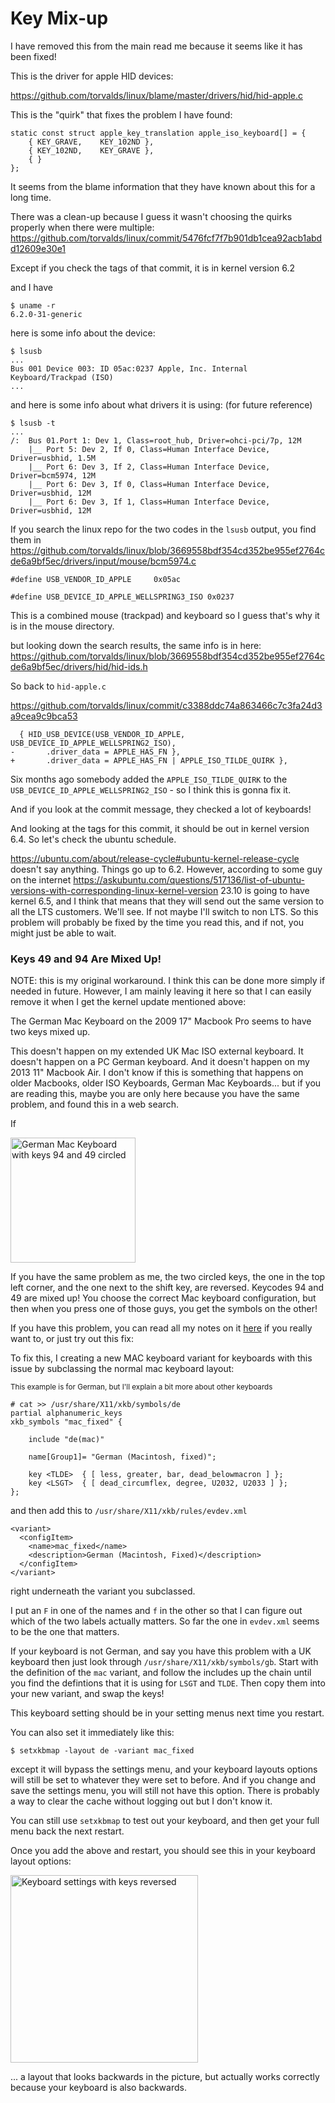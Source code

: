 # Key Mix-up

I have removed this from the main read me because it seems like it has been
fixed!

This is the driver for apple HID devices:

https://github.com/torvalds/linux/blame/master/drivers/hid/hid-apple.c

This is the "quirk" that fixes the problem I have found:

```
static const struct apple_key_translation apple_iso_keyboard[] = {
	{ KEY_GRAVE,	KEY_102ND },
	{ KEY_102ND,	KEY_GRAVE },
	{ }
};
```

It seems from the blame information that they have known about this for a long
time.

There was a clean-up because I guess it wasn't choosing the quirks properly
when there were multiple:
https://github.com/torvalds/linux/commit/5476fcf7f7b901db1cea92acb1abdd12609e30e1

Except if you check the tags of that commit, it is in kernel version 6.2

and I have

```
$ uname -r
6.2.0-31-generic
```

here is some info about the device:

```
$ lsusb
...
Bus 001 Device 003: ID 05ac:0237 Apple, Inc. Internal Keyboard/Trackpad (ISO)
...
```

and here is some info about what drivers it is using:
(for future reference)

```
$ lsusb -t
...
/:  Bus 01.Port 1: Dev 1, Class=root_hub, Driver=ohci-pci/7p, 12M
    |__ Port 5: Dev 2, If 0, Class=Human Interface Device, Driver=usbhid, 1.5M
    |__ Port 6: Dev 3, If 2, Class=Human Interface Device, Driver=bcm5974, 12M
    |__ Port 6: Dev 3, If 0, Class=Human Interface Device, Driver=usbhid, 12M
    |__ Port 6: Dev 3, If 1, Class=Human Interface Device, Driver=usbhid, 12M
```

If you search the linux repo for the two codes in the `lsusb` output, you find
them in
https://github.com/torvalds/linux/blob/3669558bdf354cd352be955ef2764cde6a9bf5ec/drivers/input/mouse/bcm5974.c

```
#define USB_VENDOR_ID_APPLE		0x05ac
```

```
#define USB_DEVICE_ID_APPLE_WELLSPRING3_ISO	0x0237
```

This is a combined mouse (trackpad) and keyboard so I guess that's why it is
in the mouse directory.

but looking down the search results, the same info is in here:
https://github.com/torvalds/linux/blob/3669558bdf354cd352be955ef2764cde6a9bf5ec/drivers/hid/hid-ids.h

So back to `hid-apple.c`

https://github.com/torvalds/linux/commit/c3388ddc74a863466c7c3fa24d3a9cea9c9bca53

```
  { HID_USB_DEVICE(USB_VENDOR_ID_APPLE, USB_DEVICE_ID_APPLE_WELLSPRING2_ISO),
- 		.driver_data = APPLE_HAS_FN },
+ 		.driver_data = APPLE_HAS_FN | APPLE_ISO_TILDE_QUIRK },
```


Six months ago somebody added the `APPLE_ISO_TILDE_QUIRK` to the
`USB_DEVICE_ID_APPLE_WELLSPRING2_ISO` - so I think this is gonna fix it.

And if you look at the commit message, they checked a lot of keyboards!

And looking at the tags for this commit, it should be out in kernel version
6.4. So let's check the ubuntu schedule.

https://ubuntu.com/about/release-cycle#ubuntu-kernel-release-cycle
doesn't say anything.  Things go up to 6.2.  However, according to some guy
on the internet
https://askubuntu.com/questions/517136/list-of-ubuntu-versions-with-corresponding-linux-kernel-version
23.10 is going to have kernel 6.5, and I think that means that they will send
out the same version to all the LTS customers. We'll see.  If not maybe I'll
switch to non LTS. So this problem will probably be fixed by the time you read
this, and if not, you might just be able to wait.

### Keys 49 and 94 Are Mixed Up!

NOTE: this is my original workaround. I think this can be done more simply if
needed in future. However, I am mainly leaving it here so that I can easily
remove it when I get the kernel update mentioned above:

The German Mac Keyboard on the 2009 17" Macbook Pro seems to have two keys
mixed up.

This doesn't happen on my extended UK Mac ISO external keyboard. It doesn't
happen on a PC German keyboard.  And it doesn't happen on my 2013 11" Macbook
Air.  I don't know if this is something that happens on older Macbooks, older
ISO Keyboards, German Mac Keyboards... but if you are reading this, maybe you
are only here because you have the same problem, and found this in a web
search.

If 

<image src="../images/mixed-up.jpeg" alt="German Mac Keyboard with keys 94 and 49 circled" height="200" />

If you have the same problem as me, the two circled keys, the one in the top
left corner, and the one next to the shift key, are reversed.  Keycodes 94 and
49 are mixed up! You choose the correct Mac keyboard configuration, but then
when you press one of those guys, you get the symbols on the other!

If you have this problem, you can read all my notes on it
[here](../tl-dr.md#key-mix-up) if you really want to, or just try out this fix:

To fix this, I creating a new MAC keyboard variant for keyboards with this issue
by subclassing the normal mac keyboard layout:

<sub>
  This example is for German, but I'll explain a bit more about other keyboards
</sub>

```
# cat >> /usr/share/X11/xkb/symbols/de
partial alphanumeric_keys
xkb_symbols "mac_fixed" {

    include "de(mac)"

    name[Group1]= "German (Macintosh, fixed)";

    key <TLDE>  { [ less, greater, bar, dead_belowmacron ] };
    key <LSGT>  { [ dead_circumflex, degree, U2032, U2033 ] };
};
```

and then add this to `/usr/share/X11/xkb/rules/evdev.xml`

```
<variant>
  <configItem>
    <name>mac_fixed</name>
    <description>German (Macintosh, Fixed)</description>
  </configItem>
</variant>
```


right underneath the variant you subclassed.

I put an `F` in one of the names and `f` in the other so that I can figure
out which of the two labels actually matters. So far the one in `evdev.xml`
seems to be the one that matters.

If your keyboard is not German, and say you have this problem with a UK keyboard
then just look through `/usr/share/X11/xkb/symbols/gb`.  Start with the
definition of the `mac` variant, and follow the includes up the chain until
you find the defintions that it is using for `LSGT` and `TLDE`. Then copy them
into your new variant, and swap the keys!

This keyboard setting should be in your setting menus next time you restart.

You can also set it immediately like this:
```
$ setxkbmap -layout de -variant mac_fixed
```

except it will bypass the settings menu, and your keyboard layouts options
will still be set to whatever they were set to before. And if you change and
save the settings menu, you will still not have this option.  There is probably
a way to clear the cache without logging out but I don't know it.

You can still use `setxkbmap` to test out your keyboard, and then get
your full menu back the next restart.

Once you add the above and restart, you should see this in your keyboard
layout options:

<image alt="Keyboard settings with keys reversed" src="../images/fixed.png" height="300" />

... a layout that looks backwards in the picture, but actually works correctly
because your keyboard is also backwards.
